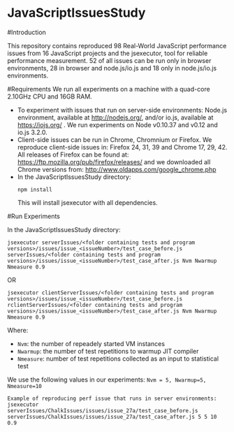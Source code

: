# JavaScriptIssuesStudy
#Introduction

This repository contains reproduced 98 Real-World JavaScript performance issues from 16 JavaScript projects and the jsexecutor, tool for reliable performance measurement. 52 of all issues can be run only in browser environments, 28 in browser and node.js/io.js and 18 only in node.js/io.js environments.

#Requirements
We run all experiments on a machine with a quad-core 2.10GHz CPU and 16GB RAM. 
- To experiment with issues that run on server-side environments: Node.js environment, available at http://nodejs.org/, and/or io.js, available at https://iojs.org/ . We run experiments on Node v0.10.37 and v0.12 and io.js 3.2.0.
- Client-side issues can be run in Chrome, Chromnium or Firefox. We reproduce client-side issues in: Firefox 24, 31, 39 and Chrome 17, 29, 42. All releases of Firefox can be found at: https://ftp.mozilla.org/pub/firefox/releases/ and we downloaded all Chrome versions from: http://www.oldapps.com/google_chrome.php
- In the JavaScriptIssuesStudy directory:
    ```
    npm install
   ```
  This will install jsexecutor with all dependencies.
  
#Run Experiments

In the JavaScriptIssuesStudy directory:

```
jsexecutor serverIssues/<folder containing tests and program versions>/issues/issue_<issueNumber>/test_case_before.js serverIssues/<folder containing tests and program versions>/issues/issue_<issueNumber>/test_case_after.js Nvm Nwarmup Nmeasure 0.9
```
OR
```
jsexecutor clientServerIssues/<folder containing tests and program versions>/issues/issue_<issueNumber>/test_case_before.js rclientServerIssues/<folder containing tests and program versions>/issues/issue_<issueNumber>/test_case_after.js Nvm Nwarmup Nmeasure 0.9
```
Where:
- ``` Nvm ```: the number of repeadely started VM instances
- ```Nwarmup```: the number of test repetitions to warmup JIT compiler
- ```Nmeasure```: number of test repetitions collected as an input to statistical test

We use the following values in our experiments:
``` Nvm = 5, Nwarmup=5, Nmeasure=10 ```
```
Example of reproducing perf issue that runs in server environments:
jsexecutor serverIssues/ChalkIssues/issues/issue_27a/test_case_before.js serverIssues/ChalkIssues/issues/issue_27a/test_case_after.js 5 5 10 0.9

